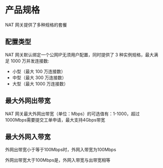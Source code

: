 # 产品规格

NAT 网关提供了多种规格的套餐

## 配置类型

NAT 网关默认绑定一个公网IP无须用户配置，同时提供了 3 种实例规格，最大满足 1000 万并发连接数:

- 小型（最大 100 万连接数）
- 中型（最大 300 万连接数）
- 大型（最大 1000 万连接数）


## 最大外网出带宽

NAT 网关最大外网出带宽（单位：Mbps）的可选值有：1-1000，超过1000Mbps需要提交工单申请，最大支持4Gbps带宽



## 最大外网入带宽

外网出带宽小于等于100Mbps时，外网入带宽为100Mbps

外网出带宽大于100Mbps是，外网入带宽与出带宽相等
